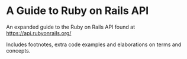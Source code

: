 # A Guide to Ruby on Rails API

An expanded guide to the Ruby on Rails API found at https://api.rubyonrails.org/

Includes footnotes, extra code examples and elaborations on terms and concepts.